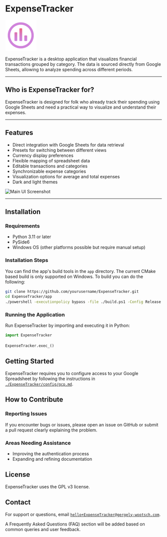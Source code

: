 # ExpenseTracker

<img src="docs/rsc/icon/icon.png" alt="ExpenseTracker icon" width="100" height="100"/>


ExpenseTracker is a desktop application that visualizes financial transactions grouped by category. The data is sourced
directly from Google Sheets, allowing to analyze spending across different periods.

---

## Who is ExpenseTracker for?

ExpenseTracker is designed for folk who already track their spending using Google Sheets and need a practical way to
visualize and understand their expenses.

---

## Features

- Direct integration with Google Sheets for data retrieval
- Presets for switching between different views
- Currency display preferences
- Flexible mapping of spreadsheet data
- Editable transactions and categories
- Synchronizable expense categories
- Visualization options for average and total expenses
- Dark and light themes

![Main UI Screenshot](path/to/screenshot.png)

---

## Installation

### Requirements

- Python 3.11 or later
- PySide6
- Windows OS (other platforms possible but require manual setup)

### Installation Steps

You can find the app's build tools in the `app` directory. The current CMake based build is only supported on Windows.
To build you can do the following:

```bash
git clone https://github.com/yourusername/ExpenseTracker.git
cd ExpenseTracker/app
./powershell -executionpolicy bypass -file ./build.ps1 -Config Release -BuildDir C:/build/
```

### Running the Application

Run ExpenseTracker by importing and executing it in Python:

```python
import ExpenseTracker

ExpenseTracker.exec_()
```

## Getting Started

ExpenseTracker requires you to configure access to your Google Spreadsheet by following the instructions in [
`./ExpenseTracker/config/gcp.md`](./ExpenseTracker/config/gcp.md).

## How to Contribute

### Reporting Issues

If you encounter bugs or issues, please open an issue on GitHub or submit a pull request clearly explaining the problem.

### Areas Needing Assistance

- Improving the authentication process
- Expanding and refining documentation

## License

ExpenseTracker uses the GPL v3 license.

## Contact

For support or questions, email [
`hello+ExpenseTracker@gergely-wootsch.com`](mailto:hello+ExpenseTracker@gergely-wootsch.com).

A Frequently Asked Questions (FAQ) section will be added based on common queries and user feedback.
